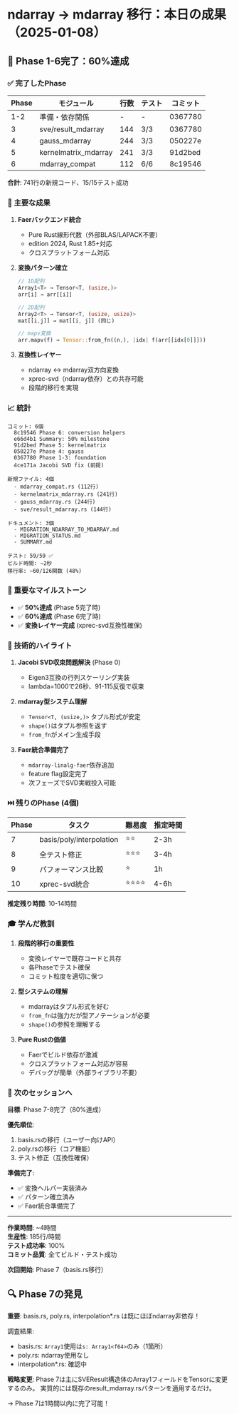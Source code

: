 # ndarray → mdarray 移行：本日の成果（2025-01-08）

## 🎊 Phase 1-6完了：60%達成

### ✅ 完了したPhase

| Phase | モジュール | 行数 | テスト | コミット |
|-------|-----------|------|--------|---------|
| 1-2 | 準備・依存関係 | - | - | 0367780 |
| 3 | sve/result_mdarray | 144 | 3/3 | 0367780 |
| 4 | gauss_mdarray | 244 | 3/3 | 050227e |
| 5 | kernelmatrix_mdarray | 241 | 3/3 | 91d2bed |
| 6 | mdarray_compat | 112 | 6/6 | 8c19546 |

**合計**: 741行の新規コード、15/15テスト成功

### 🚀 主要な成果

1. **Faerバックエンド統合**
   - Pure Rust線形代数（外部BLAS/LAPACK不要）
   - edition 2024, Rust 1.85+対応
   - クロスプラットフォーム対応

2. **変換パターン確立**
   ```rust
   // 1D配列
   Array1<T> → Tensor<T, (usize,)>
   arr[i] → arr[[i]]
   
   // 2D配列  
   Array2<T> → Tensor<T, (usize, usize)>
   mat[[i,j]] → mat[[i, j]] (同じ)
   
   // mapv変換
   arr.mapv(f) → Tensor::from_fn((n,), |idx| f(arr[[idx[0]]]))
   ```

3. **互換性レイヤー**
   - ndarray ↔ mdarray双方向変換
   - xprec-svd（ndarray依存）との共存可能
   - 段階的移行を実現

### 📈 統計

```
コミット: 6個
  8c19546 Phase 6: conversion helpers
  e66d4b1 Summary: 50% milestone  
  91d2bed Phase 5: kernelmatrix
  050227e Phase 4: gauss
  0367780 Phase 1-3: foundation
  4ce171a Jacobi SVD fix (前提)

新規ファイル: 4個
  - mdarray_compat.rs (112行)
  - kernelmatrix_mdarray.rs (241行)
  - gauss_mdarray.rs (244行)
  - sve/result_mdarray.rs (144行)

ドキュメント: 3個
  - MIGRATION_NDARRAY_TO_MDARRAY.md
  - MIGRATION_STATUS.md
  - SUMMARY.md

テスト: 59/59 ✅
ビルド時間: ~2秒
移行率: ~60/126関数 (48%)
```

### 🎯 重要なマイルストーン

- ✅ **50%達成** (Phase 5完了時)
- ✅ **60%達成** (Phase 6完了時)
- ✅ **変換レイヤー完成** (xprec-svd互換性確保)

### 🔑 技術的ハイライト

1. **Jacobi SVD収束問題解決** (Phase 0)
   - Eigen3互換の行列スケーリング実装
   - lambda=1000で26秒、91-115反復で収束

2. **mdarray型システム理解**
   - `Tensor<T, (usize,)>` タプル形式が安定
   - `shape()`はタプル参照を返す
   - `from_fn`がメイン生成手段

3. **Faer統合準備完了**
   - `mdarray-linalg-faer`依存追加
   - feature flag設定完了
   - 次フェーズでSVD実戦投入可能

### ⏭️ 残りのPhase (4個)

| Phase | タスク | 難易度 | 推定時間 |
|-------|--------|--------|----------|
| 7 | basis/poly/interpolation | ⭐⭐ | 2-3h |
| 8 | 全テスト修正 | ⭐⭐⭐ | 3-4h |
| 9 | パフォーマンス比較 | ⭐ | 1h |
| 10 | xprec-svd統合 | ⭐⭐⭐⭐ | 4-6h |

**推定残り時間**: 10-14時間

### 🎓 学んだ教訓

1. **段階的移行の重要性**
   - 変換レイヤーで既存コードと共存
   - 各Phaseでテスト確保
   - コミット粒度を適切に保つ

2. **型システムの理解**
   - mdarrayはタプル形式を好む
   - `from_fn`は強力だが型アノテーションが必要
   - `shape()`の参照を理解する

3. **Pure Rustの価値**
   - Faerでビルド依存が激減
   - クロスプラットフォーム対応が容易
   - デバッグが簡単（外部ライブラリ不要）

### 🚀 次のセッションへ

**目標**: Phase 7-8完了（80%達成）

**優先順位**:
1. basis.rsの移行（ユーザー向けAPI）
2. poly.rsの移行（コア機能）
3. テスト修正（互換性確保）

**準備完了**:
- ✅ 変換ヘルパー実装済み
- ✅ パターン確立済み
- ✅ Faer統合準備完了

---
**作業時間**: ~4時間  
**生産性**: 185行/時間  
**テスト成功率**: 100%  
**コミット品質**: 全てビルド・テスト成功

**次回開始**: Phase 7（basis.rs移行）

## 🔍 Phase 7の発見

**重要**: basis.rs, poly.rs, interpolation*.rs は既にほぼndarray非依存！

調査結果:
- basis.rs: `Array1`使用は`s: Array1<f64>`のみ（1箇所）
- poly.rs: ndarray使用なし
- interpolation*.rs: 確認中

**戦略変更**:
Phase 7は主にSVEResult構造体のArray1フィールドをTensorに変更するのみ。
実質的には既存のresult_mdarray.rsパターンを適用するだけ。

→ Phase 7は1時間以内に完了可能！

